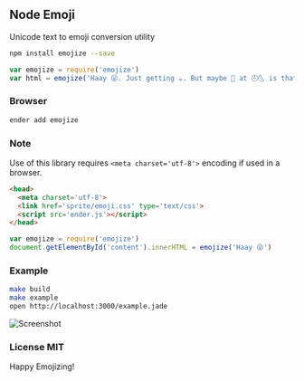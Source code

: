 ## Node Emoji
Unicode text to emoji conversion utility

``` sh
npm install emojize --save
```

``` js
var emojize = require('emojize')
var html = emojize('Haay 😜. Just getting ☕. But maybe 🍻 at 🕘🌜 is that 🆒')
```

### Browser

``` sh
ender add emojize
```

### Note
Use of this library requires `<meta charset='utf-8'>` encoding if used in a browser.

``` html
<head>
  <meta charset='utf-8'>
  <link href='sprite/emoji.css' type='text/css'>
  <script src='ender.js'></script>
</head>
```

``` js
var emojize = require('emojize')
document.getElementById('content').innerHTML = emojize('Haay 😜')
```

### Example

``` sh
make build
make example
open http://localhost:3000/example.jade
```

![Screenshot](http://cl.ly/image/0L3I2y2v0A3D/Screen%20Shot%202014-05-03%20at%202.19.32%20PM.png)

### License MIT

Happy Emojizing!
